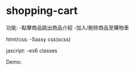 # shopping-cart

功能:
-點擊商品跳出商品介紹
-加入/刪除商品至購物車

html/css:
-Sassy css(scss)

jascript:
-es6 classes

Demo:
